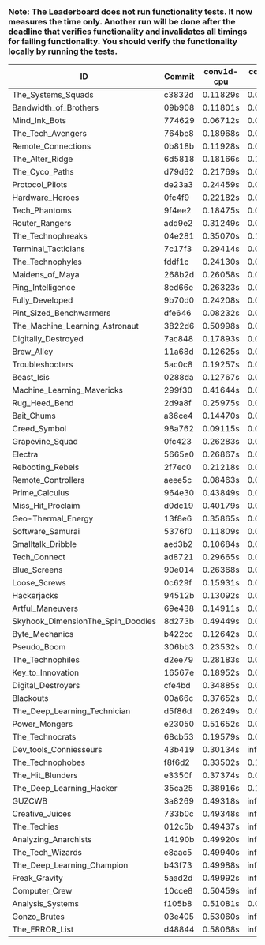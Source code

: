 ### Note: The Leaderboard does not run functionality tests. It now measures the time only. Another run will be done after the deadline that verifies functionality and invalidates all timings for failing functionality. You should verify the functionality locally by running the tests.

|ID|Commit|conv1d-cpu|conv1d-gpu|DWSPConv2D-gpu|gemm-gpu|avg|
|-|-|-|-|-|-|-|
|The_Systems_Squads|c3832d|0.11829s|0.04539s|3.11318s|1.92359s|1.30011s|
|Bandwidth_of_Brothers|09b908|0.11801s|0.07043s|3.09283s|1.94771s|1.30724s|
|Mind_Ink_Bots|774629|0.06712s|0.08585s|3.13211s|1.94948s|1.30864s|
|The_Tech_Avengers|764be8|0.18968s|0.06250s|3.10300s|1.90786s|1.31576s|
|Remote_Connections|0b818b|0.11928s|0.04729s|3.17728s|1.93015s|1.31850s|
|The_Alter_Ridge|6d5818|0.18166s|0.10118s|3.07939s|1.92990s|1.32303s|
|The_Cyco_Paths|d79d62|0.21769s|0.07920s|3.10863s|1.92409s|1.33240s|
|Protocol_Pilots|de23a3|0.24459s|0.07183s|3.13939s|1.94027s|1.34902s|
|Hardware_Heroes|0fc4f9|0.22182s|0.07150s|3.13302s|1.97010s|1.34911s|
|Tech_Phantoms|9f4ee2|0.18475s|0.08935s|3.11187s|2.07297s|1.36473s|
|Router_Rangers|add9e2|0.31249s|0.07074s|3.14296s|1.96927s|1.37386s|
|The_Technophreaks|04e281|0.35070s|0.14340s|3.10678s|1.93667s|1.38439s|
|Terminal_Tacticians|7c17f3|0.29414s|0.06731s|3.21112s|1.96735s|1.38498s|
|The_Technophyles|fddf1c|0.24130s|0.04394s|3.28328s|1.99805s|1.39164s|
|Maidens_of_Maya|268b2d|0.26058s|0.06775s|3.08183s|2.16896s|1.39478s|
|Ping_Intelligence|8ed66e|0.26323s|0.06682s|3.26852s|2.03404s|1.40815s|
|Fully_Developed|9b70d0|0.24208s|0.06692s|3.10888s|2.27304s|1.42273s|
|Pint_Sized_Benchwarmers|dfe646|0.08232s|0.05942s|3.42332s|2.15091s|1.42899s|
|The_Machine_Learning_Astronaut|3822d6|0.50998s|0.07824s|3.13834s|2.05609s|1.44566s|
|Digitally_Destroyed|7ac848|0.17893s|0.06924s|3.39796s|2.15375s|1.44997s|
|Brew_Alley|11a68d|0.12625s|0.05034s|3.45794s|2.16966s|1.45105s|
|Troubleshooters|5ac0c8|0.19257s|0.06909s|3.43053s|2.11274s|1.45123s|
|Beast_Isis|0288da|0.12767s|0.09640s|3.49209s|2.11232s|1.45712s|
|Machine_Learning_Mavericks|299f30|0.41644s|0.07384s|3.10579s|2.25538s|1.46286s|
|Rug_Heed_Bend|2d9a8f|0.25975s|0.04952s|3.29571s|2.28051s|1.47137s|
|Bait_Chums|a36ce4|0.14470s|0.08848s|3.39525s|2.28454s|1.47824s|
|Creed_Symbol|98a762|0.09115s|0.04707s|3.33638s|2.44416s|1.47969s|
|Grapevine_Squad|0fc423|0.26283s|0.07227s|3.47668s|2.11659s|1.48209s|
|Electra|5665e0|0.26867s|0.07409s|3.42672s|2.17030s|1.48495s|
|Rebooting_Rebels|2f7ec0|0.21218s|0.08099s|3.40545s|2.24330s|1.48548s|
|Remote_Controllers|aeee5c|0.08463s|0.04832s|3.64826s|2.17112s|1.48808s|
|Prime_Calculus|964e30|0.43849s|0.08678s|3.36582s|2.11916s|1.50256s|
|Miss_Hit_Proclaim|d0dc19|0.40179s|0.08933s|3.40796s|2.13603s|1.50878s|
|Geo-Thermal_Energy|13f8e6|0.35865s|0.07676s|3.42282s|2.19284s|1.51277s|
|Software_Samurai|5376f0|0.11809s|0.04739s|3.16287s|2.72453s|1.51322s|
|Smalltalk_Dribble|aed3b2|0.10684s|0.07310s|3.34894s|2.53219s|1.51527s|
|Tech_Connect|ad8721|0.29665s|0.07434s|3.42282s|2.30640s|1.52505s|
|Blue_Screens|90e014|0.26368s|0.07123s|3.47517s|2.31565s|1.53143s|
|Loose_Screws|0c629f|0.15931s|0.07553s|3.78887s|2.16599s|1.54742s|
|Hackerjacks|94512b|0.13092s|0.07824s|3.52886s|2.46881s|1.55171s|
|Artful_Maneuvers|69e438|0.14911s|0.09056s|3.45009s|2.53377s|1.55588s|
|Skyhook_DimensionThe_Spin_Doodles|8d273b|0.49449s|0.07189s|3.28154s|2.38330s|1.55780s|
|Byte_Mechanics|b422cc|0.12642s|0.05242s|3.53816s|2.52853s|1.56138s|
|Pseudo_Boom|306bb3|0.23532s|0.04841s|3.72076s|2.27298s|1.56937s|
|The_Technophiles|d2ee79|0.28183s|0.04851s|3.09176s|2.91886s|1.58524s|
|Key_to_Innovation|16567e|0.18952s|0.05099s|3.66289s|2.47745s|1.59521s|
|Digital_Destroyers|cfe4bd|0.34885s|0.08199s|3.68165s|2.30520s|1.60442s|
|Blackouts|00a66c|0.37652s|0.07484s|3.72373s|2.74069s|1.72895s|
|The_Deep_Learning_Technician|d5f86d|0.26249s|0.07299s|3.31165s|4.78867s|2.10895s|
|Power_Mongers|e23050|0.51652s|0.05038s|3.49688s|4.81117s|2.21874s|
|The_Technocrats|68cb53|0.19579s|0.08713s|3.20072s|5.89573s|2.34484s|
|Dev_tools_Conniesseurs|43b419|0.30134s|infs|infs|4.68056s|infs|
|The_Technophobes|f8f6d2|0.33502s|0.19101s|infs|1.94727s|infs|
|The_Hit_Blunders|e3350f|0.37374s|0.07046s|infs|4.79002s|infs|
|The_Deep_Learning_Hacker|35ca25|0.38916s|0.13590s|infs|2.74559s|infs|
|GUZCWB|3a8269|0.49318s|infs|infs|4.63028s|infs|
|Creative_Juices|733b0c|0.49348s|infs|infs|4.64594s|infs|
|The_Techies|012c5b|0.49437s|infs|infs|4.68085s|infs|
|Analyzing_Anarchists|14190b|0.49920s|infs|infs|4.67432s|infs|
|The_Tech_Wizards|e8aac5|0.49940s|infs|infs|4.64863s|infs|
|The_Deep_Learning_Champion|b43f73|0.49988s|infs|infs|4.69379s|infs|
|Freak_Gravity|5aad2d|0.49992s|infs|infs|4.65367s|infs|
|Computer_Crew|10cce8|0.50459s|infs|infs|4.78184s|infs|
|Analysis_Systems|f105b8|0.51081s|0.04776s|infs|infs|infs|
|Gonzo_Brutes|03e405|0.53060s|infs|infs|4.84606s|infs|
|The_ERROR_List|d48844|0.58068s|infs|infs|4.75068s|infs|
